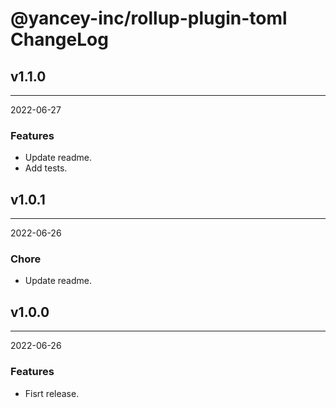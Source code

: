 # @yancey-inc/rollup-plugin-toml ChangeLog

## v1.1.0

---

2022-06-27

### Features

- Update readme.
- Add tests.


## v1.0.1

---

2022-06-26

### Chore

- Update readme.


## v1.0.0

---

2022-06-26

### Features

- Fisrt release.
